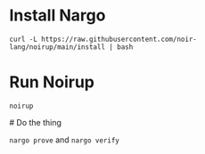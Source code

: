 # Install Nargo

`curl -L https://raw.githubusercontent.com/noir-lang/noirup/main/install | bash`

# Run Noirup

`noirup`

# Do the thing

`nargo prove` and `nargo verify`